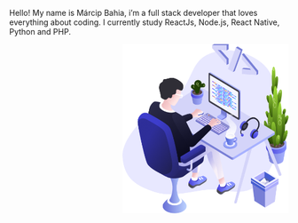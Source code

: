 Hello! My name is Márcip Bahia, i’m a full stack developer that loves everything about coding. I currently study ReactJs, Node.js, React Native, Python and PHP.

<img align="right" src="https://github.com/marciobahia/marciobahia/blob/main/illustration.png" width="300"/>



<!--
**marciobahia/marciobahia** is a ✨ _special_ ✨ repository because its `README.md` (this file) appears on your GitHub profile.

Here are some ideas to get you started:

- 🔭 I’m currently working on ...
- 🌱 I’m currently learning ...
- 👯 I’m looking to collaborate on ...
- 🤔 I’m looking for help with ...
- 💬 Ask me about ...
- 📫 How to reach me: ...
- 😄 Pronouns: ...
- ⚡ Fun fact: ...
-->

